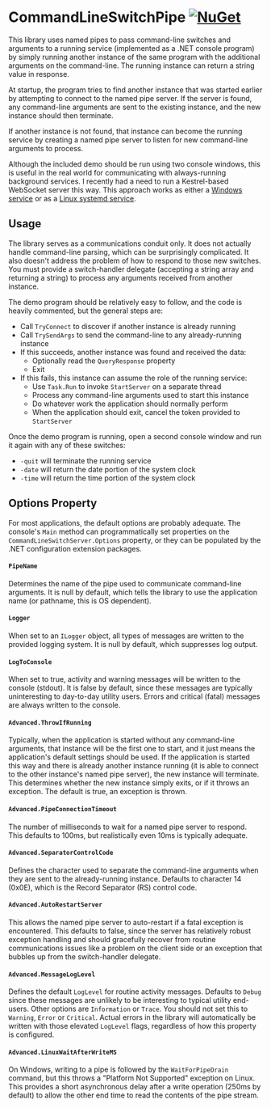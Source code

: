 # CommandLineSwitchPipe [![NuGet](https://img.shields.io/nuget/v/CommandLineSwitchPipe.svg)](https://nuget.org/packages/CommandLineSwitchPipe)

This library uses named pipes to pass command-line switches and arguments to a running service (implemented as a .NET console program) by simply running another instance of the same program with the additional arguments on the command-line. The running instance can return a string value in response.

At startup, the program tries to find another instance that was started earlier by attempting to connect to the named pipe server. If the server is found, any command-line arguments are sent to the existing instance, and the new instance should then terminate.

If another instance is not found, that instance can become the running service by creating a named pipe server to listen for new command-line arguments to process.

Although the included demo should be run using two console windows, this is useful in the real world for communicating with always-running background services. I recently had a need to run a Kestrel-based WebSocket server this way. This approach works as either a [Windows service](https://docs.microsoft.com/en-us/aspnet/core/host-and-deploy/windows-service?view=aspnetcore-3.1&tabs=visual-studio) or as a [Linux systemd service](https://docs.microsoft.com/en-us/aspnet/core/host-and-deploy/linux-nginx?view=aspnetcore-3.1#create-the-service-file).

## Usage

The library serves as a communications conduit only. It does not actually handle command-line parsing, which can be surprisingly complicated. It also doesn't address the problem of how to respond to those new switches. You must provide a switch-handler delegate (accepting a string array and returning a string) to process any arguments received from another instance.

The demo program should be relatively easy to follow, and the code is heavily commented, but the general steps are:

* Call `TryConnect` to discover if another instance is already running
* Call `TrySendArgs` to send the command-line to any already-running instance
* If this succeeds, another instance was found and received the data:
  * Optionally read the `QueryResponse` property
  * Exit
* If this fails, this instance can assume the role of the running service:
  * Use `Task.Run` to invoke `StartServer` on a separate thread
  * Process any command-line arguments used to start this instance
  * Do whatever work the application should normally perform
  * When the application should exit, cancel the token provided to `StartServer`

Once the demo program is running, open a second console window and run it again with any of these switches:

* `-quit` will terminate the running service
* `-date` will return the date portion of the system clock
* `-time` will return the time portion of the system clock

## Options Property

For most applications, the default options are probably adequate. The console's `Main` method can programmatically set properties on the `CommandLineSwitchServer.Options` property, or they can be populated by the .NET configuration extension packages.

#### `PipeName`
Determines the name of the pipe used to communicate command-line arguments. It is null by default, which tells the library to use the application name (or pathname, this is OS dependent).

#### `Logger`
When set to an `ILogger` object, all types of messages are written to the provided logging system. It is null by default, which suppresses log output.

#### `LogToConsole`
When set to true, activity and warning messages will be written to the console (stdout). It is false by default, since these messages are typically uninteresting to day-to-day utility users. Errors and critical (fatal) messages are always written to the console.

#### `Advanced.ThrowIfRunning`
Typically, when the application is started without any command-line arguments, that instance will be the first one to start, and it just means the application's default settings should be used. If the application is started this way and there is already another instance running (it is able to connect to the other instance's named pipe server), the new instance will terminate. This determines whether the new instance simply exits, or if it throws an exception. The default is true, an exception is thrown.

#### `Advanced.PipeConnectionTimeout`
The number of milliseconds to wait for a named pipe server to respond. This defaults to 100ms, but realistically even 10ms is typically adequate.

#### `Advanced.SeparatorControlCode`
Defines the character used to separate the command-line arguments when they are sent to the already-running instance. Defaults to character 14 (0x0E), which is the Record Separator (RS) control code.

#### `Advanced.AutoRestartServer`
This allows the named pipe server to auto-restart if a fatal exception is encountered. This defaults to false, since the server has relatively robust exception handling and should gracefully recover from routine communications issues like a problem on the client side or an exception that bubbles up from the switch-handler delegate.

#### `Advanced.MessageLogLevel`
Defines the default `LogLevel` for routine activity messages. Defaults to `Debug` since these messages are unlikely to be interesting to typical utility end-users. Other options are `Information` or `Trace`. You should not set this to `Warning`, `Error` or `Critical`. Actual errors in the library will automatically be written with those elevated `LogLevel` flags, regardless of how this property is configured.

#### `Advanced.LinuxWaitAfterWriteMS`
On Windows, writing to a pipe is followed by the `WaitForPipeDrain` command, but this throws a "Platform Not Supported" exception on Linux. This provides a short asynchronous delay after a write operation (250ms by default) to allow the other end time to read the contents of the pipe stream.
